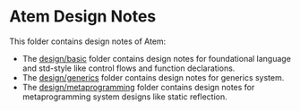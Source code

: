 # Atem Design Notes

This folder contains design notes of Atem:

* The [design/basic](https://github.com/Minecraft1248/atem/tree/main/docs/design/basic) folder contains design notes for foundational language and std-style like control flows and function declarations.
* The [design/generics](https://github.com/Minecraft1248/atem/tree/main/docs/design/generics) folder contains design notes for generics system.
* The [design/metaprogramming](https://github.com/Minecraft1248/atem/tree/main/docs/design/metaprogramming) folder contains design notes for metaprogramming system designs like static reflection.